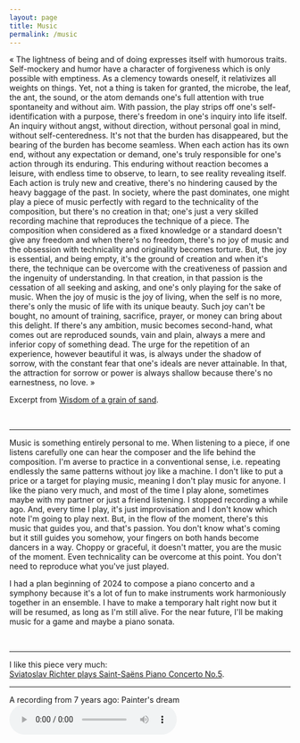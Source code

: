 ```yaml
---
layout: page
title: Music
permalink: /music
---
```


« The lightness of being and of doing expresses itself with humorous traits. Self-mockery and humor have a character of forgiveness which is only possible with emptiness. As a clemency towards oneself, it relativizes all weights on things. Yet, not a thing is taken for granted, the microbe, the leaf, the ant, the sound, or the atom demands one's full attention with true spontaneity and without aim. With passion, the play strips off one's self-identification with a purpose, there's freedom in one's inquiry into life itself. An inquiry without angst, without direction, without personal goal in mind, without self-centeredness. It's not that the burden has disappeared, but the bearing of the burden has become seamless. When each action has its own end, without any expectation or demand, one's truly responsible for one's action through its enduring. This enduring without reaction becomes a leisure, with endless time to observe, to learn, to see reality revealing itself. Each action is truly new and creative, there's no hindering caused by the heavy baggage of the past. In society, where the past dominates, one might play a piece of music perfectly with regard to the technicality of the composition, but there's no creation in that; one's just a very skilled recording machine that reproduces the technique of a piece. The composition when considered as a fixed knowledge or a standard doesn't give any freedom and when there's no freedom, there's no joy of music and the obsession with technicality and originality becomes torture. But, the joy is essential, and being empty, it's the ground of creation and when it's there, the technique can be overcome with the creativeness of passion and the ingenuity of understanding. In that creation, in that passion is the cessation of all seeking and asking, and one's only playing for the sake of music. When the joy of music is the joy of living, when the self is no more, there's only the music of life with its unique beauty. Such joy can't be bought, no amount of training, sacrifice, prayer, or money can bring about this delight. If there's any ambition, music becomes second-hand, what comes out are reproduced sounds, vain and plain, always a mere and inferior copy of something dead. The urge for the repetition of an experience, however beautiful it was, is always under the shadow of sorrow, with the constant fear that one's ideals are never attainable. In that, the attraction for sorrow or power is always shallow because there's no earnestness, no love. »

Excerpt from [Wisdom of a grain of sand](/).

<br>
<hr>

Music is something entirely personal to me. When listening to a piece, if one listens carefully one can hear the composer and the life behind the composition. I'm averse to practice in a conventional sense, i.e. repeating endlessly the same patterns without joy like a machine. I don't like to put a price or a target for playing music, meaning I don't play music for anyone. I like the piano very much, and most of the time I play alone, sometimes maybe with my partner or just a friend listening. I stopped recording a while ago. And, every time I play, it's just improvisation and I don't know which note I'm going to play next. But, in the flow of the moment, there's this music that guides you, and that's passion. You don't know what's coming but it still guides you somehow, your fingers on both hands become dancers in a way. Choppy or graceful, it doesn't matter, you are the music of the moment. Even technicality can be overcome at this point. You don't need to reproduce what you've just played.  

I had a plan beginning of 2024 to compose a piano concerto and a symphony because it's a lot of fun to make instruments work harmoniously together in an ensemble. I have to make a temporary halt right now but it will be resumed, as long as I'm still alive. For the near future, I'll be making music for a game and maybe a piano sonata.

<br>
<hr>

I like this piece very much:  
<a href="https://www.youtube.com/watch?v=o6nSa6UDiKc">Sviatoslav Richter plays Saint-Saëns Piano Concerto No.5</a>.

<hr>

A recording from 7 years ago: Painter's dream
<audio src="files/painter_s_dream.mp3" controls></audio>
